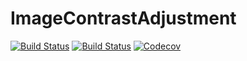 # ImageContrastAdjustment

[![Build Status](https://travis-ci.com/zygmuntszpak/ImageContrastAdjustment.jl.svg?branch=master)](https://travis-ci.com/zygmuntszpak/ImageContrastAdjustment.jl)
[![Build Status](https://ci.appveyor.com/api/projects/status/github/zygmuntszpak/ImageContrastAdjustment.jl?svg=true)](https://ci.appveyor.com/project/zygmuntszpak/ImageContrastAdjustment-jl)
[![Codecov](https://codecov.io/gh/zygmuntszpak/ImageContrastAdjustment.jl/branch/master/graph/badge.svg)](https://codecov.io/gh/zygmuntszpak/ImageContrastAdjustment.jl)
